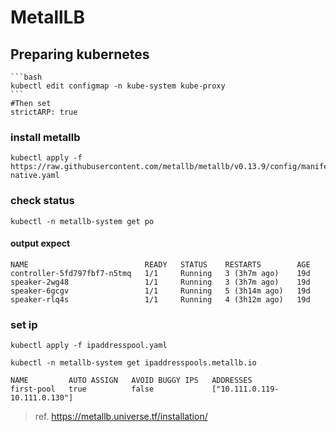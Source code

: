 # MetallLB

## Preparing kubernetes

    ```bash
    kubectl edit configmap -n kube-system kube-proxy
    ```
    #Then set​
    strictARP: true​

### install metallb

    kubectl apply -f https://raw.githubusercontent.com/metallb/metallb/v0.13.9/config/manifests/metallb-native.yaml

### check status

    kubectl -n metallb-system get po​

#### output expect

    NAME                          READY   STATUS    RESTARTS        AGE
    controller-5fd797fbf7-n5tmq   1/1     Running   3 (3h7m ago)    19d
    speaker-2wg48                 1/1     Running   3 (3h7m ago)    19d
    speaker-6gcgv                 1/1     Running   5 (3h14m ago)   19d
    speaker-rlq4s                 1/1     Running   4 (3h12m ago)   19d

### set ip

    kubectl apply -f ipaddresspool.yaml

    kubectl -n metallb-system get ipaddresspools.metallb.io
    
    NAME         AUTO ASSIGN   AVOID BUGGY IPS   ADDRESSES
    first-pool   true          false             ["10.111.0.119-10.111.0.130"]


> ref. <https://metallb.universe.tf/installation/>
